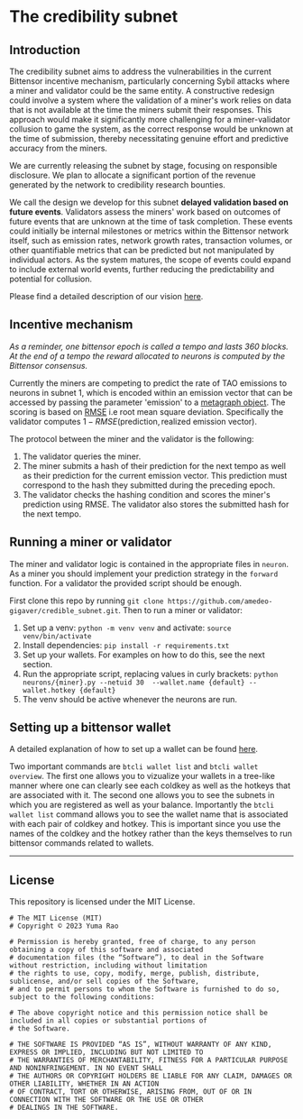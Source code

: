 <div align="left">

# **The credibility subnet** <!-- omit in toc -->

## Introduction

The credibility subnet aims to address the vulnerabilities in the current Bittensor incentive mechanism, particularly concerning Sybil attacks where a miner and validator could be the same entity. A constructive redesign could involve a system where the validation of a miner's work relies on data that is not available at the time the miners submit their responses. This approach would make it significantly more challenging for a miner-validator collusion to game the system, as the correct response would be unknown at the time of submission, thereby necessitating genuine effort and predictive accuracy from the miners.

We are currently releasing the subnet by stage, focusing on responsible disclosure. We plan to allocate a significant portion of the revenue generated by the network to credibility research bounties.

We call the design we develop for this subnet **delayed validation based on future events**.
Validators assess the miners' work based on outcomes of future events that are unknown at the time of task completion. These events could initially be internal milestones or metrics within the Bittensor network itself, such as emission rates, network growth rates, transaction volumes, or other quantifiable metrics that can be predicted but not manipulated by individual actors. As the system matures, the scope of events could expand to include external world events, further reducing the predictability and potential for collusion.

Please find a detailed description of our vision [here](https://amedeo-gigaver.gitbook.io/subnet-30/).

## Incentive mechanism

*As a reminder, one bittensor epoch is called a tempo and lasts 360 blocks. At the end of a tempo the reward allocated to neurons is computed by the Bittensor consensus.*

Currently the miners are competing to predict the rate of TAO emissions to neurons in subnet 1, which is encoded within an emission vector that can be accessed by passing the parameter 'emission' to a [metagraph object](https://docs.bittensor.com/python-api/html/autoapi/bittensor/metagraph/index.html). 
The scoring is based on [RMSE](https://en.wikipedia.org/wiki/Root-mean-square_deviation) i.e root mean square deviation. Specifically the validator computes $1-RMSE(\text{prediction}, \text{realized emission vector})$. 

The protocol between the miner and the validator is the following:
1. The validator queries the miner.
2. The miner submits a hash of their prediction for the next tempo as well as their prediction for the current emission vector. This prediction must correspond to the hash they submitted during the preceding epoch.
3. The validator checks the hashing condition and scores the miner's prediction using RMSE. The validator also stores the submitted hash for the next tempo. 

## Running a miner or validator

The miner and validator logic is contained in the appropriate files in `neuron`. As a miner you should implement your prediction strategy in the `forward` function. For a validator the provided script should be enough. 

First clone this repo by running `git clone https://github.com/amedeo-gigaver/credible_subnet.git`. Then to run a miner or validator:

1. Set up a venv: `python -m venv venv` and activate: `source venv/bin/activate`
2. Install dependencies: `pip install -r requirements.txt`
3. Set up your wallets. For examples on how to do this, see the next section.
4. Run the appropriate script, replacing values in curly brackets: `python neurons/{miner}.py --netuid 30  --wallet.name {default} --wallet.hotkey {default}`
5. The venv should be active whenever the neurons are run.

## Setting up a bittensor wallet
A detailed explanation of how to set up a wallet can be found [here](https://docs.bittensor.com/getting-started/wallets). 

Two important commands are `btcli wallet list` and `btcli wallet overview`. The first one allows you to vizualize your wallets in a tree-like manner where one can clearly see each coldkey as well as the hotkeys that are associated with it. The second one allows you to see the subnets in which you are registered as well as your balance. Importantly the `btcli wallet list` command allows you to see the wallet name that is associated with each pair of coldkey and hotkey. This is important since you use the names of the coldkey and the hotkey rather than the keys themselves to run bittensor commands related to wallets.  

---

## License
This repository is licensed under the MIT License.
```text
# The MIT License (MIT)
# Copyright © 2023 Yuma Rao

# Permission is hereby granted, free of charge, to any person obtaining a copy of this software and associated
# documentation files (the “Software”), to deal in the Software without restriction, including without limitation
# the rights to use, copy, modify, merge, publish, distribute, sublicense, and/or sell copies of the Software,
# and to permit persons to whom the Software is furnished to do so, subject to the following conditions:

# The above copyright notice and this permission notice shall be included in all copies or substantial portions of
# the Software.

# THE SOFTWARE IS PROVIDED “AS IS”, WITHOUT WARRANTY OF ANY KIND, EXPRESS OR IMPLIED, INCLUDING BUT NOT LIMITED TO
# THE WARRANTIES OF MERCHANTABILITY, FITNESS FOR A PARTICULAR PURPOSE AND NONINFRINGEMENT. IN NO EVENT SHALL
# THE AUTHORS OR COPYRIGHT HOLDERS BE LIABLE FOR ANY CLAIM, DAMAGES OR OTHER LIABILITY, WHETHER IN AN ACTION
# OF CONTRACT, TORT OR OTHERWISE, ARISING FROM, OUT OF OR IN CONNECTION WITH THE SOFTWARE OR THE USE OR OTHER
# DEALINGS IN THE SOFTWARE.
```
